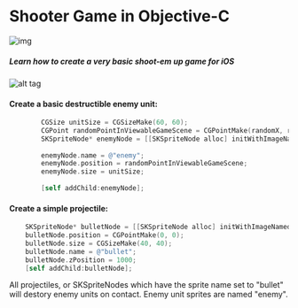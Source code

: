 # Shooter Game in Objective-C

![img](https://raw.githubusercontent.com/MattAndrzejczuk/Shooter-Game-ObjC/master/demo1.png)

##### Learn how to create a very basic shoot-em up game for iOS


![alt tag](https://raw.githubusercontent.com/MattAndrzejczuk/Shooter-Game-ObjC/master/demo.gif)


#### Create a basic destructible enemy unit:

```objective-c
        CGSize unitSize = CGSizeMake(60, 60);
        CGPoint randomPointInViewableGameScene = CGPointMake(randomX, randomY);
        SKSpriteNode* enemyNode = [[SKSpriteNode alloc] initWithImageNamed:@"enemy"];
        
        enemyNode.name = @"enemy";
        enemyNode.position = randomPointInViewableGameScene;
        enemyNode.size = unitSize;
        
        [self addChild:enemyNode];
```



#### Create a simple projectile:
```objective-c
    SKSpriteNode* bulletNode = [[SKSpriteNode alloc] initWithImageNamed:@"bullet"];
    bulletNode.position = CGPointMake(0, 0);
    bulletNode.size = CGSizeMake(40, 40);
    bulletNode.name = @"bullet";
    bulletNode.zPosition = 1000;
    [self addChild:bulletNode];
```


All projectiles, or SKSpriteNodes which have the sprite name set to "bullet" will destory enemy units on contact. Enemy unit sprites are named "enemy".


